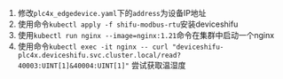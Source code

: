 1. 修改`plc4x_edgedevice.yaml`下的`address`为设备IP地址
2. 使用命令`kubectl apply -f shifu-modbus-rtu`安装deviceshifu
3. 使用`kubectl run nginx --image=nginx:1.21`命令在集群中启动一个nginx
4. 使用命令`kubectl exec -it nginx -- curl "deviceshifu-plc4x.deviceshifu.svc.cluster.local/read?40003:UINT[1]&40004:UINT[1]"` 尝试获取温湿度
